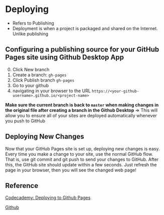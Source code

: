 # Deploying

- Refers to Publishing 
- Deployment is when a project is packaged and shared on the Internet. Unlike publishing

## Configuring a publishing source for your GitHub Pages site using Github Desktop App

0. Click New branch
1. Create a branch: `gh-pages`
2. Click Publish branch `gh-pages`
3. Go to your github
4. navigating in your browser to the URL `https://<your-github-username>.github.io/<project-name>`

**Make sure the current branch is back to `master` when making changes in the original file after creating a branch in the Github Desktop**
=> This will allow you to ensure all of your sites are deployed automatically whenever you push to GitHub

## Deploying New Changes
Now that your GitHub Pages site is set up, deploying new changes is easy. Every time you make a change to your site, use the normal GitHub flow. That is, use git commit and git push to send your changes to GitHub. After this, the GitHub site should update within a few seconds. Just refresh the page in your browser, then you will see the changed web page!

## Reference
[Codecademy: Deploying to Github Pages](https://www.codecademy.com/paths/full-stack-engineer-career-path/tracks/fscp-bringing-your-site-online/modules/fscp-deploy-a-site-with-github-pages/articles/f1-u3-github-pages)

[Github](https://pages.github.com/)
